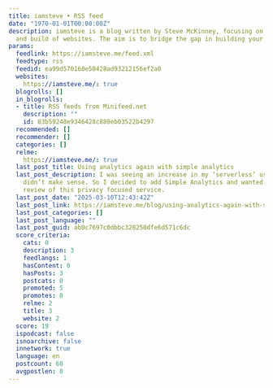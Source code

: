 ```yaml
---
title: iamsteve • RSS feed
date: "1970-01-01T00:00:00Z"
description: iamsteve is a blog written by Steve McKinney, focusing on the design
  and build of websites. The aim is to bridge the gap in building your design.
params:
  feedlink: https://iamsteve.me/feed.xml
  feedtype: rss
  feedid: ea99d570160e50428ad93212156ef2a0
  websites:
    https://iamsteve.me/: true
  blogrolls: []
  in_blogrolls:
  - title: RSS feeds from Minifeed.net
    description: ""
    id: 83b59248e9346428c889eb03522b4297
  recommended: []
  recommender: []
  categories: []
  relme:
    https://iamsteve.me/: true
  last_post_title: Using analytics again with simple analytics
  last_post_description: I was seeing an increase in my ‘serverless’ usage and it
    didn’t make sense. So I decided to add Simple Analytics and wanted to share a
    review of this privacy focused service.
  last_post_date: "2025-03-10T12:43:42Z"
  last_post_link: https://iamsteve.me/blog/using-analytics-again-with-simple-analytics
  last_post_categories: []
  last_post_language: ""
  last_post_guid: ab0c7697c0dbbc328250dfe6d571c6dc
  score_criteria:
    cats: 0
    description: 3
    feedlangs: 1
    hasContent: 0
    hasPosts: 3
    postcats: 0
    promoted: 5
    promotes: 0
    relme: 2
    title: 3
    website: 2
  score: 19
  ispodcast: false
  isnoarchive: false
  innetwork: true
  language: en
  postcount: 60
  avgpostlen: 0
---
```

